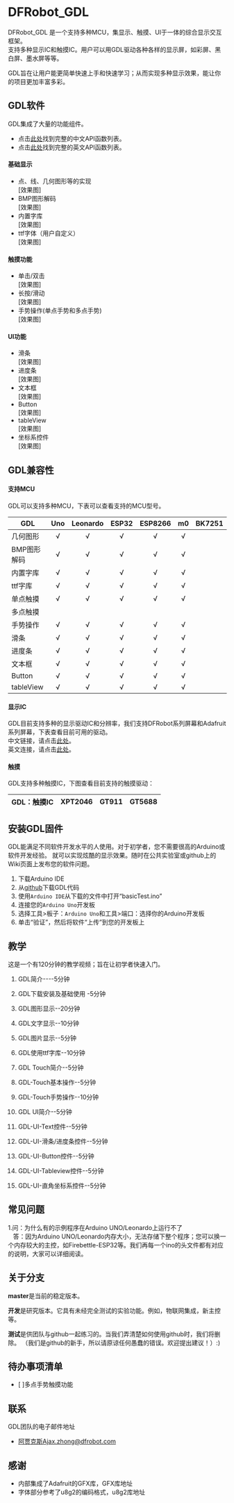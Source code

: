 # DFRobot_GDL
DFRobot_GDL 是一个支持多种MCU，集显示、触摸、UI于一体的综合显示交互框架。<br>
支持多种显示IC和触摸IC。用户可以用GDL驱动各种各样的显示屏，如彩屏、黑白屏、墨水屏等等。<br>

GDL旨在让用户能更简单快速上手和快速学习；从而实现多种显示效果，能让你的项目更加丰富多彩。

## GDL软件
GDL集成了大量的功能组件。<br>
* 点击[此处](https://github.com/cdjq/DFRobot_GDL/wiki/%E4%B8%AD%E6%96%87WIKI)找到完整的中文API函数列表。<br>
* 点击[此处](https://github.com/cdjq/DFRobot_GDL/wiki/英文WIKI)找到完整的英文API函数列表。

#### 基础显示
* 点、线、几何图形等的实现<br>
[效果图]
* BMP图形解码<br>
[效果图]
* 内置字库<br>
[效果图]
* ttf字体（用户自定义）<br>
[效果图]

#### 触摸功能
* 单击/双击<br>
[效果图]
* 长按/滑动<br>
[效果图]
* 手势操作(单点手势和多点手势)<br>
[效果图]

#### UI功能
* 滑条<br>
[效果图]
* 进度条<br>
[效果图]
* 文本框<br>
[效果图]
* Button<br>
[效果图]
* tableView<br>
[效果图]
* 坐标系控件<br>
[效果图]

## GDL兼容性

#### 支持MCU
GDL可以支持多种MCU，下表可以查看支持的MCU型号。

GDL          |     Uno      |   Leonardo    |     ESP32     |    ESP8266    |     m0         |     BK7251      
-----------  | :----------: |  :----------: |  :----------: |  :----------: | :------------: |   ------------
几何图形     |      √       |       √       |      √        |       √       |       √        |  
BMP图形解码  |      √       |       √       |      √        |       √       |       √        |  
内置字库     |      √       |       √       |      √        |       √       |       √        |
ttf字库      |      √       |       √       |      √        |       √       |       √        |
单点触摸     |      √       |       √       |      √        |       √       |       √        |
多点触摸     |              |               |               |               |                |
手势操作     |      √       |       √       |      √        |       √       |       √        |
滑条         |      √       |       √       |      √        |       √       |       √        |
进度条       |      √       |       √       |      √        |       √       |       √        | 
文本框       |      √       |       √       |      √        |       √       |       √        | 
Button       |      √       |       √       |      √        |       √       |       √        | 
tableView    |      √       |       √       |      √        |       √       |       √        |     

#### 显示IC
GDL目前支持多种的显示驱动IC和分辨率，我们支持DFRobot系列屏幕和Adafruit系列屏幕，下表查看目前可用的驱动。<br>
中文链接，请点击[此处](https://docs.qq.com/sheet/DWGRwa05PV3NSRGtI?c=B11A0A0)。<br>
英文连接，请点击[此处]()。

 

#### 触摸<br>
GDL支持多种触摸IC，下图查看目前支持的触摸驱动：<br>


GDL：触摸IC      |  XPT2046     |    GT911     |   GT5688
---------------- | :----------: | :----------: |------------



## 安装GDL固件
GDL能满足不同软件开发水平的人使用。对于初学者，您不需要很高的Arduino或软件开发经验。
就可以实现炫酷的显示效果。随时在公共实验室或github上的Wiki页面上发布您的软件问题。

1. 下载Arduino IDE
1. 从[github](网址)下载GDL代码
1. 使用`Arduino IDE`从下载的文件中打开“basicTest.ino”
1. 连接您的`Arduino Uno`开发板
1. 选择工具>板子：`Arduino Uno`和工具>端口：选择你的Arduino开发板
1. 单击“验证”，然后将软件“上传”到您的开发板上

## 教学
这是一个有120分钟的教学视频；旨在让初学者快速入门。

1. GDL简介----5分钟

1. GDL下载安装及基础使用 -5分钟

1. GDL图形显示--20分钟

1. GDL文字显示--10分钟

1. GDL图片显示--5分钟

1. GDL使用ttf字库--10分钟

1. GDL Touch简介--5分钟

1. GDL-Touch基本操作--5分钟

1. GDL-Touch手势操作--10分钟

1. GDL UI简介--5分钟

1. GDL-UI-Text控件--5分钟

1. GDL-UI-滑条/进度条控件--5分钟

1. GDL-UI-Button控件--5分钟

1. GDL-UI-Tableview控件--5分钟

1. GDL-UI-直角坐标系控件--5分钟
 

## 常见问题

1.问：为什么有的示例程序在Arduino UNO/Leonardo上运行不了<br>
&nbsp;&nbsp; 答：因为Arduino UNO/Leonardo内存大小，无法存储下整个程序；您可以换一个内存较大的主控，如Firebettle-ESP32等。我们再每一个ino的头文件都有对应的说明，大家可以详细阅读。

## 关于分支
**master**是当前的稳定版本。

**开发**是研究版本。它具有未经完全测试的实验功能。例如，物联网集成，新主控等。

**测试**是供团队与github一起练习的。当我们弄清楚如何使用github时，我们将删除。
（我们是github的新手，所以请原谅任何愚蠢的错误。欢迎提出建议！）:)

## 待办事项清单
- [ ]多点手势触摸功能


## 联系
GDL团队的电子邮件地址<br>
* 阿贾克斯Ajax.zhong@dfrobot.com

## 感谢
* 内部集成了Adafruit的GFX库，GFX库地址
* 字体部分参考了u8g2的编码格式，u8g2库地址
